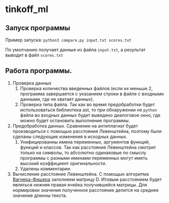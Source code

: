 # tinkoff_ml
## Запуск программы
Пример запуска: `python3 compare.py input.txt scores.txt`

По умолчанию получает данные из файла `input.txt`, а результат выводит в файл `scores.txt`
## Работа программы.
1. Проверка данных
    1. Проверка количества введенных файлов (если их меньше 2, программа завершается с указанием строки в файле с входными данными, где не хватает данных).
    2. Проверка типа файла. Так как во время предобработки будет использоваться библиотека ast, то при обнаружении не `python` файла во входных данных будет выведено диалоговое окно, где можно будет остановить выполнение программы.
2. Предобработка данных.
  Сравнение на антиплагиат будет производиться с помощью расстояния Левенштейна, поэтому были сделаны следующие изменения в исходных данных.
    1. Унифицированны имена переменных, аргументов функций, функций и классов. Так как расстояния Левенштейна смотрит только на символы, то абсолютно одинаковые по смыслу программы с разными именами переменных могут иметь высокий коэффициент оригинальности.
    2. Удалены комментарии. 
3. Вычисление расстояние Левенштейна. 
  С помощью алгоритма [Вагнера-Фишера](https://en.wikipedia.org/wiki/Wagner–Fischer_algorithm) заполняем матрицу D. Итовым расстоянием будет являться нижняя правая ячейка получившейся матрицы. Для нормировки значения полученное расстояние делится на среднее значение длинны текста.
